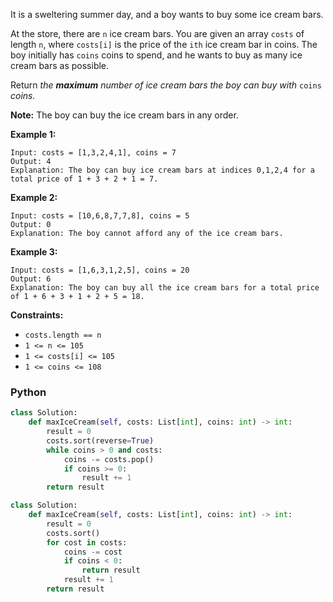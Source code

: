 It is a sweltering summer day, and a boy wants to buy some ice cream bars.

At the store, there are  `n`  ice cream bars. You are given an array  `costs`  of length  `n`, where  `costs[i]`  is the price of the  `ith`  ice cream bar in coins. The boy initially has  `coins`  coins to spend, and he wants to buy as many ice cream bars as possible.

Return  _the  **maximum**  number of ice cream bars the boy can buy with_ `coins` _coins._

**Note:**  The boy can buy the ice cream bars in any order.

**Example 1:**
```
Input: costs = [1,3,2,4,1], coins = 7
Output: 4
Explanation: The boy can buy ice cream bars at indices 0,1,2,4 for a total price of 1 + 3 + 2 + 1 = 7.
```

**Example 2:**
```
Input: costs = [10,6,8,7,7,8], coins = 5
Output: 0
Explanation: The boy cannot afford any of the ice cream bars.
```

**Example 3:**
```
Input: costs = [1,6,3,1,2,5], coins = 20
Output: 6
Explanation: The boy can buy all the ice cream bars for a total price of 1 + 6 + 3 + 1 + 2 + 5 = 18.
```

**Constraints:**

-   `costs.length == n`
-   `1 <= n <= 105`
-   `1 <= costs[i] <= 105`
-   `1 <= coins <= 108`


### Python
```python
class Solution:
    def maxIceCream(self, costs: List[int], coins: int) -> int:
        result = 0
        costs.sort(reverse=True)
        while coins > 0 and costs: 
            coins -= costs.pop()
            if coins >= 0:
                result += 1
        return result
```

```python
class Solution:
    def maxIceCream(self, costs: List[int], coins: int) -> int:
        result = 0
        costs.sort()
        for cost in costs:
            coins -= cost
            if coins < 0:
                return result
            result += 1
        return result
```